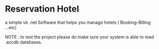 # Reservation Hotel
a simple vb .net Software that helps you manage hotels ( Booking-Billing ...etc)




NOTE :
to test the project please do make sure your system is able to read .accdb databases.
